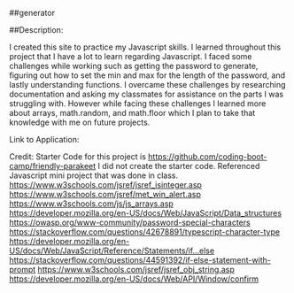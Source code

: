 ##generator

##Description:

I created this site to practice my Javascript skills. I learned throughout this project that I have a lot to learn regarding Javascript. I faced some challenges while working such as getting the password to generate, figuring out how to set the min and max for the length of the password, and lastly understanding functions. I overcame these challenges by researching documentation and asking my classmates for assistance on the parts I was struggling with. However while facing these challenges I learned more about arrays, math.random, and math.floor which I plan to take that knowledge with me on future projects.
















Link to Application:



Credit:
Starter Code for this project is https://github.com/coding-boot-camp/friendly-parakeet I did not create the starter code.
Referenced Javascript mini project that was done in class.
https://www.w3schools.com/jsref/jsref_isinteger.asp 
https://www.w3schools.com/jsref/met_win_alert.asp 
https://www.w3schools.com/js/js_arrays.asp
https://developer.mozilla.org/en-US/docs/Web/JavaScript/Data_structures
https://owasp.org/www-community/password-special-characters 
https://stackoverflow.com/questions/42678891/typescript-character-type
https://developer.mozilla.org/en-US/docs/Web/JavaScript/Reference/Statements/if...else 
https://stackoverflow.com/questions/44591392/if-else-statement-with-prompt
https://www.w3schools.com/jsref/jsref_obj_string.asp 
https://developer.mozilla.org/en-US/docs/Web/API/Window/confirm
